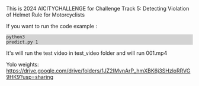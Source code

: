 
This is 2024 AICITYCHALLENGE  for 
Challenge Track 5: Detecting Violation of Helmet Rule for Motorcyclists

If you want to run the code 
example :

<code style="background-color: lightgrey; display: block; white-space: pre-wrap;">python3 predict.py 1
</code>

It's will run the test video in test_video folder and will run 001.mp4

Yolo weights:
https://drive.google.com/drive/folders/1JZ2IMvnArP_hmXBK6j3SHzloRRVG9HK9?usp=sharing
